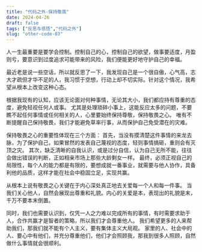 ```yaml
---
title: "代码之外-保持敬畏"
date: 2024-04-26
draft: false
tags: ["反思与感悟","代码之外"]
slug: "other-code-03"
---
```



人一生最重要是要学会控制。控制自己的心，控制自己的欲望，做事要适度，月盈则亏，要意识到过度追求可能带来的风险，我们便能更好地守护自己的幸福。

最近老是说一些空话，所以就反思了一下，我发现自己是一个很自傲，心气高，志大才疏但才华不足的人，我习惯于空想，行动上却不切实际。针对这个情况，我希望从根本上改变这种心态。

根据我现有的认知，应该无论面对何种事情，无论其大小，我们都应持有尊重的态度，避免轻视任何人或事。
尤其是处理琐碎小事上，这能反应太多的问题，不要瞧不起任何事情或任何相关的人，心里要始终保持尊敬，保持敬畏之心。
唯有不断提醒自己保持敬畏，我们才能避免草率行事，从而保护自己免受潜在的灾难。

保持敬畏之心的重要性体现在三个方面：
首先，当没有摸清楚这件事情的来龙去脉，为了保护自己，如果冒然的发表自己蔑视的态度，轻则事情搞砸，重则会有灭顶之灾。
其次，缺乏清晰的自我认识，或是过分自信，认为自己无所不能，往往会做出错误的判断，正如相亲市场上那些大龄剩女一样。
最终，必须正视自己的局限性，每个人的能力都是有限的，要想成就一番事业，就需要与他人协作，具备利他的品质，这样才能在社会中稳固立足，实现共赢。

从根本上说有敬畏之心关键在于内心深处真正地去关爱每一个人和每一件事。
当我们关心他人，自然会展现出尊重和礼貌。内心的关爱是本，表现出的礼貌是末，千万不要本末倒置。

同时，我们也需要认识到，仅凭一人之力难以完成所有的事情，有时需要求助于人，合作共赢才是智者的策略，所以我们才会尊重他人。
我们希望更多的人来帮助我们，那我们就不能有个人主义，要有集体主义大局观。
家里的人、社会中的人、要心中有他们，并充分尊重他们，他们才会照顾我，那我到很多人照顾，自然做什么事情就会很顺利。